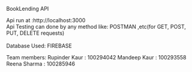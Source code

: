 BookLending API

Api run at :http://localhost:3000<br/>
Api Testing can done by any method like: POSTMAN ,etc(for GET, POST, PUT, DELETE requests)<br/><br/>
Database Used: FIREBASE

Team members:
Rupinder Kaur : 100294042
Mandeep Kaur : 100293558
Reena Sharma : 100285946
